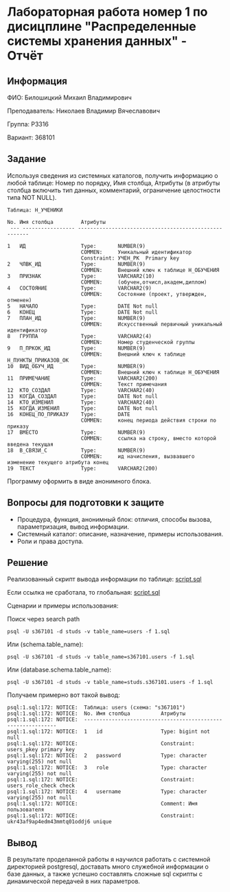# Лабораторная работа номер 1 по дисицплине "Распределенные системы хранения данных" - Отчёт

## Информация

ФИО: Билошицкий Михаил Владимирович

Преподаватель: Николаев Владимир Вячеславович

Группа: P3316

Вариант: 368101

## Задание

Используя сведения из системных каталогов, получить информацию о любой таблице: Номер по порядку, Имя столбца, Атрибуты (в атрибуты столбца включить тип данных, комментарий, ограничение целостности типа NOT NULL).

```
Таблица: Н_УЧЕНИКИ

No. Имя столбца 		Атрибуты
 --- ----------------- ------------------------------------------------------

1	ИД			        Type:		NUMBER(9)
				        COMMEN:		Уникальный идентификатор
				        Constraint:	УЧЕН_PK  Primary key
2	ЧЛВК_ИД			    Type:		NUMBER(9)
				        COMMEN:		Внешний ключ к таблице Н_ОБУЧЕНИЯ
3	ПРИЗНАК			    Type:		VARCHAR2(10)
				        COMMEN:		(обучен,отчисл,академ,диплом)
4	СОСТОЯНИЕ		    Type:		VARCHAR2(9)
				        COMMEN:		Состояние (проект, утвержден, отменен)
5	НАЧАЛО			    Type:		DATE Not null
6	КОНЕЦ			    Type:		DATE Not null
7	ПЛАН_ИД			    Type:		NUMBER(9)
				        COMMEN:		Искусственный первичный уникальный идентификатор
8	ГРУППА			    Type:		VARCHAR2(4)
				        COMMEN:		Номер студенческой группы
9	П_ПРКОК_ИД		    Type:		NUMBER(9)
				        COMMEN:		Внешний ключ к таблице Н_ПУНКТЫ_ПРИКАЗОВ_ОК
10	ВИД_ОБУЧ_ИД		    Type:		NUMBER(9)
				        COMMEN:		Внешний ключ к таблице Н_ОБУЧЕНИЯ
11	ПРИМЕЧАНИЕ		    Type:		VARCHAR2(200)
				        COMMEN:		Текст примечания
12	КТО_СОЗДАЛ		    Type:		VARCHAR2(40)
13	КОГДА_СОЗДАЛ		Type:		DATE Not null
14	КТО_ИЗМЕНИЛ		    Type:		VARCHAR2(40)
15	КОГДА_ИЗМЕНИЛ		Type:		DATE Not null
16	КОНЕЦ_ПО_ПРИКАЗУ	Type:		DATE 
				        COMMEN:		конец периода действия строки по приказу
17	ВМЕСТО			    Type:		NUMBER(9)
				        COMMEN:		ссылка на строку, вместо которой введена текущая
18	В_СВЯЗИ_С		    Type:		NUMBER(9)
				        COMMEN:		ид начисления, вызвавшего изменение текущего атрибута конец	
19	ТЕКСТ			    Type:		VARCHAR2(200)
```

Программу оформить в виде анонимного блока.

## Вопросы для подготовки к защите

- Процедура, функция, анонимный блок: отличия, способы вызова, параметризация, вывод информации.
- Системный каталог: описание, назначение, примеры использования.
- Роли и права доступа.

## Решение

Реализованный скрипт вывода информации по таблице: [script.sql](./script.sql)

Если ссылка не сработала, то глобальная: [script.sql](https://github.com/michael-bill/distributed-data-storage-systems-labs-itmo/blob/main/lab1/script.sql)

Сценарии и примеры использования:

Поиск через search path

```
psql -U s367101 -d studs -v table_name=users -f 1.sql
```

Или (schema.table_name):

```
psql -U s367101 -d studs -v table_name=s367101.users -f 1.sql
```

Или (database.schema.table_name):

```
psql -U s367101 -d studs -v table_name=studs.s367101.users -f 1.sql
```

Получаем примерно вот такой вывод:

```
psql:1.sql:172: NOTICE:  Таблица: users (схема: "s367101")
psql:1.sql:172: NOTICE:  No. Имя столбца          Атрибуты
psql:1.sql:172: NOTICE:  -------------------------------------------------------------
psql:1.sql:172: NOTICE:  1   id                   Type: bigint not null
psql:1.sql:172: NOTICE:                           Constraint: users_pkey primary key
psql:1.sql:172: NOTICE:  2   password             Type: character varying(255) not null
psql:1.sql:172: NOTICE:  3   role                 Type: character varying(255) not null
psql:1.sql:172: NOTICE:                           Constraint: users_role_check check
psql:1.sql:172: NOTICE:  4   username             Type: character varying(255) not null
psql:1.sql:172: NOTICE:                           Comment: Имя пользователя
psql:1.sql:172: NOTICE:                           Constraint: ukr43af9ap4edm43mmtq01oddj6 unique
```

## Вывод

В результате проделанной работы я научился работать с системной директорией postgresql, доставать много служебной информации о базе данных, а также успешно составлять сложные sql скрипты с динамической передачей в них параметров.

